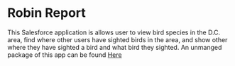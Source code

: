 # Robin Report
This Salesforce application is allows user to view bird species in the D.C. area, find where other users have sighted birds in the area, and show other where they have sighted a bird and what bird they sighted.
An unmanged package of this app can be found <a href="https://login.salesforce.com/packaging/installPackage.apexp?p0=04t2E000001uaOx">Here</a>
